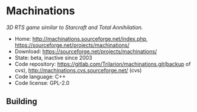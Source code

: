 # Machinations

_3D RTS game similar to Starcraft and Total Annihilation._

- Home: http://machinations.sourceforge.net/index.php, https://sourceforge.net/projects/machinations/
- Download: https://sourceforge.net/projects/machinations/
- State: beta, inactive since 2003
- Code repository: https://gitlab.com/Trilarion/machinations.git(backup of cvs), http://machinations.cvs.sourceforge.net/ (cvs)
- Code language: C++
- Code license: GPL-2.0

## Building

